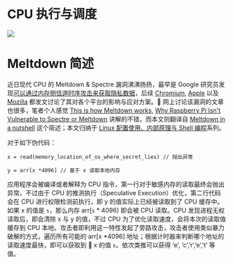 # CPU 执行与调度

![](https://inews.co.uk/wp-content/uploads/2018/01/meltdownspectre-1376x1032.jpg)

# Meltdown 简述

近日现代 CPU 的 Meltdown & Spectre 漏洞沸沸扬扬，最早是 Google 研究员发现[可以通过内存侧信道时序攻击来获取隐私数据](https://googleprojectzero.blogspot.de/2018/01/reading-privileged-memory-with-side.html)，后续 [Chromium](https://www.chromium.org/Home/chromium-security/ssca), [Apple](https://support.apple.com/en-us/HT208394) 以及 [Mozilla](https://blog.mozilla.org/security/2018/01/03/mitigations-landing-new-class-timing-attack/) 都发文讨论了其对各个平台的影响与应对方案。 网上讨论该漏洞的文章也很多，笔者个人感觉 [This is how Meltdown works](https://dev.to/isaacandsuch/how-meltdown-works-28j2), [Why Raspberry Pi Isn't Vulnerable to Spectre or Meltdown](http://t.cn/RH3DVKj) 讲解的不错，而本文则翻译自 [Meltdown in a nutshell](https://hackernoon.com/meltdown-in-a-nutshell-bda0b79f84a2) 这个简述；本文归纳于 [Linux 配置使用、内部原理与 Shell 编程](https://parg.co/UMI)系列。

对于如下伪代码：

```
x = read(memory_location_of_os_where_secret_lies) // 抛出异常

y = arr[x *4096] // 基于 x 读取本地内存
```

应用程序会被编译或者解释为 CPU 指令，第一行对于敏感内存的读取最终会抛出异常，不过由于 CPU 的推测执行（Speculative Execution）优化，第二行代码会在 CPU 进行权限检测前执行，即 y 的值实际上已经被读取到了 CPU 缓存中。如果 x 的值是 `s`，那么内存 arr[`s` * 4096] 即会被 CPU 读取。CPU 发现进程无权读取后，即会清除 x 与 y 的值，不过 CPU 为了优化读取速度，会将本次的读取值缓存到 CPU 本地。攻击者即利用这一特性发起了旁路攻击，攻击者使用类似暴力破解的方式，遍历所有可能的 arr[x *4096] 地址；根据计时器来判断哪个地址的读取速度最快，即可以获取到  x 的值 `s`。依次类推可以获得 ‘e’, ‘c’,’r’,’e’,’t’ 等值。
